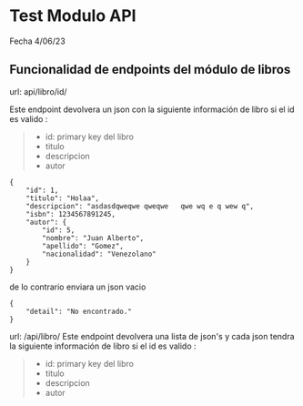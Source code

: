 # Test Modulo API
Fecha 4/06/23
## Funcionalidad de endpoints del módulo de libros

url: api/libro/id/

Este endpoint devolvera un json con la siguiente información de libro si el id es valido :
> - id: primary key del libro
> - titulo 
> - descripcion 
> - autor

```
{
    "id": 1,
    "titulo": "Holaa",
    "descripcion": "asdasdqweqwe qweqwe   qwe wq e q wew q",
    "isbn": 1234567891245,
    "autor": {
        "id": 5,
        "nombre": "Juan Alberto",
        "apellido": "Gomez",
        "nacionalidad": "Venezolano"
    }
}

```

de lo contrario enviara un json vacio
```
{
    "detail": "No encontrado."
}

```

url: /api/libro/
Este endpoint devolvera una lista de json's y cada json tendra la siguiente información de libro si el id es valido :
> - id: primary key del libro
> - titulo 
> - descripcion 
> - autor
